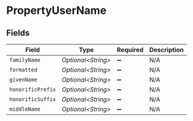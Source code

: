# PropertyUserName


## Fields

| Field               | Type                | Required            | Description         |
| ------------------- | ------------------- | ------------------- | ------------------- |
| `familyName`        | *Optional\<String>* | :heavy_minus_sign:  | N/A                 |
| `formatted`         | *Optional\<String>* | :heavy_minus_sign:  | N/A                 |
| `givenName`         | *Optional\<String>* | :heavy_minus_sign:  | N/A                 |
| `honorificPrefix`   | *Optional\<String>* | :heavy_minus_sign:  | N/A                 |
| `honorificSuffix`   | *Optional\<String>* | :heavy_minus_sign:  | N/A                 |
| `middleName`        | *Optional\<String>* | :heavy_minus_sign:  | N/A                 |